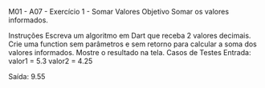 M01 - A07 - Exercício 1 - Somar Valores
Objetivo
Somar os valores informados.

Instruções
Escreva um algoritmo em Dart que receba 2 valores decimais.
Crie uma function sem parâmetros e sem retorno para calcular a soma dos valores informados.
Mostre o resultado na tela.
Casos de Testes
Entrada:
	valor1 = 5.3
	valor2 = 4.25

Saída:
	9.55